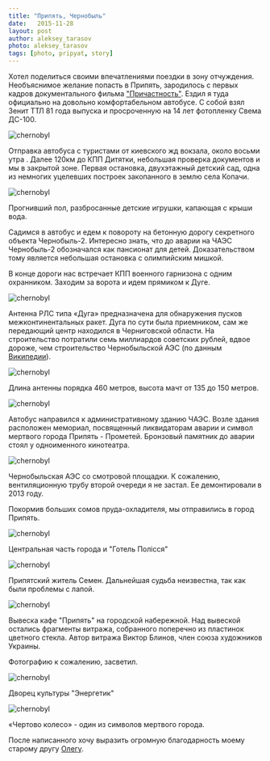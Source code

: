 ```yaml
---
title: "Припять, Чернобыль"
date:   2015-11-28
layout: post
author: aleksey_tarasov
photo: aleksey_tarasov
tags: [photo, pripyat, story]
---
```


Хотел поделиться своими впечатлениями поездки в зону отчуждения. Необъяснимое желание попасть в Припять, зародилось с первых кадров документального фильма ["Причастность"](https://www.youtube.com/watch?v=k2bVEh2RG7M). Ездил я туда официально на довольно комфортабельном автобусе. С собой взял Зенит ТТЛ 81 года выпуска и просроченную на 14 лет фотопленку Свема ДС-100.

<!--more-->

![chernobyl](https://dl.dropboxusercontent.com/u/33967130/typetowrite/svema/0010.jpg)

Отправка автобуса с туристами от киевского жд вокзала, около восьми утра . Далее 120км до КПП Дитятки, 
небольшая проверка документов и мы в закрытой зоне. Первая остановка, двухэтажный детский сад, одна из немногих уцелевших построек закопанного в землю села Копачи.

![chernobyl](https://dl.dropboxusercontent.com/u/33967130/typetowrite/svema/0003.jpg)

Прогнивший пол, разбросанные детские игрушки, капающая с крыши вода.

Садимся в автобус и едем к повороту на бетонную дорогу секретного объекта Чернобыль-2. Интересно знать, что до аварии на ЧАЭС Чернобыль-2 обозначался как пансионат для детей. Доказательством тому является небольшая остановка с олимпийским мишкой.

В конце дороги нас встречает КПП военного гарнизона с одним охранником. Заходим за ворота и идем прямиком к Дуге.

![chernobyl](https://dl.dropboxusercontent.com/u/33967130/typetowrite/svema/0001.jpg)

Антенна РЛС типа «Дуга» предназначена для обнаружения пусков межконтинентальных ракет. Дуга по сути была приемником, сам же передающий центр находился в Черниговской области. На строительство потратили семь миллиардов советских рублей, вдвое дороже, чем строительство Чернобыльской АЭС (по данным [Википедии](https://ru.wikipedia.org/wiki/%D0%94%D1%83%D0%B3%D0%B0_%28%D1%80%D0%B0%D0%B4%D0%B8%D0%BE%D0%BB%D0%BE%D0%BA%D0%B0%D1%86%D0%B8%D0%BE%D0%BD%D0%BD%D0%B0%D1%8F_%D1%81%D1%82%D0%B0%D0%BD%D1%86%D0%B8%D1%8F%29)).

![chernobyl](https://dl.dropboxusercontent.com/u/33967130/typetowrite/svema/0002.jpg)

Длина антенны порядка 460 метров, высота мачт от 135 до 150 метров.

![chernobyl](https://dl.dropboxusercontent.com/u/33967130/typetowrite/svema/0004.jpg)

Автобус направился к административному зданию ЧАЭС. Возле здания расположен мемориал, посвященный ликвидаторам аварии и символ мертвого города Припять - Прометей. Бронзовый памятник до аварии стоял у одноименного кинотеатра.

![chernobyl](https://dl.dropboxusercontent.com/u/33967130/typetowrite/svema/0005.jpg)

Чернобыльская АЭС со смотровой площадки. К сожалению, вентиляционную трубу второй очереди я не застал. Ее демонтировали в 2013 году.

Покормив больших сомов пруда-охладителя, мы отправились в город Припять.

![chernobyl](https://dl.dropboxusercontent.com/u/33967130/typetowrite/svema/0006.jpg)

Центральная часть города и "Готель Полiсся"

![chernobyl](https://dl.dropboxusercontent.com/u/33967130/typetowrite/svema/0008.jpg)

Припятский житель Семен. Дальнейшая судьба неизвестна, так как были проблемы с лапой. 

![chernobyl](https://dl.dropboxusercontent.com/u/33967130/typetowrite/svema/0009.jpg)

Вывеска кафе "Припять" на городской набережной. Над вывеской остались фрагменты витража, собранного поперечно из пластинок цветного стекла. Автор витража Виктор Блинов, член союза художников Украины.

Фотографию к сожалению, засветил.

![chernobyl](https://dl.dropboxusercontent.com/u/33967130/typetowrite/svema/0011.jpg)

Дворец культуры "Энергетик"

![chernobyl](https://dl.dropboxusercontent.com/u/33967130/typetowrite/svema/0013.jpg)

«Чертово колесо» - один из символов мертвого города.

После написанного хочу выразить огромную благодарность моему старому другу [Олегу](https://vk.com/vershinin_oleg).
